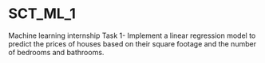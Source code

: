 # SCT_ML_1
Machine learning internship 
Task 1- Implement a linear regression model to predict the prices of houses based on their square footage and the number of bedrooms and bathrooms.

